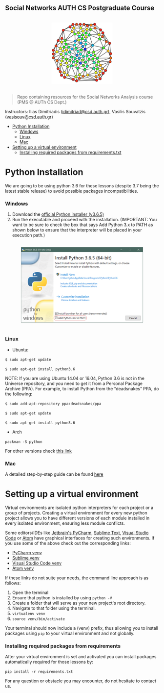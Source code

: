 ## Social Networks AUTH CS Postgraduate Course

<p align="center">
  <br>
  <img width="200" src="./social_networks.png">
  <br>
  <br>
</p>




> Repo containing resources for the Social Networks Analysis course (PMS @ AUTh CS Dept.)

Instructors: Ilias Dimitriadis (idimitriad@csd.auth.gr), Vasilis Souvatzis (vasisouv@csd.auth.gr)

- [Python Installation](#python-installation)
    - [Windows](#windows)
    - [Linux](#linux)
    - [Mac](#mac)
- [Setting up a virtual environment](#setting-up-a-virtual-environment)
    - [Installing required packages from requirements.txt](#installing-required-packages-from-requirements)
    

# Python Installation

We are going to be using python 3.6 for these lessons (despite 3.7 being the latest stable release) to avoid possible packages incompatibilities.

### Windows

1. Download the [official Python installer (v3.6.5)](https://www.python.org/ftp/python/3.6.5/python-3.6.5-amd64.exe)
2. Run the executable and proceed with the installation. (IMPORTANT: You want to be sure to check the box that says Add Python 3.x to PATH as shown below to ensure that the interpreter will be placed in your execution path.)

<p align="center">
  <br>
  <img width="400" src="./win_python_install.png">
  <br>
  <br>
</p>

### Linux

- Ubuntu:

`$ sudo apt-get update`

`$ sudo apt-get install python3.6`

NOTE: If you are using Ubuntu 14.04 or 16.04, Python 3.6 is not in the Universe repository, and you need to get it from a Personal Package Archive (PPA). For example, to install Python from the “deadsnakes” PPA, do the following:

`$ sudo add-apt-repository ppa:deadsnakes/ppa`

`$ sudo apt-get update`

`$ sudo apt-get install python3.6`

- Arch

` packman -S python `

For other versions check [this link](https://realpython.com/installing-python/)


### Mac

A detailed step-by-step guide can be found [here](https://realpython.com/installing-python/#macos-mac-os-x)

# Setting up a virtual environment 

Virtual environments are isolated python interpreters for each project or a group of projects. Creating  a virtual environment for every new python project allows you to have different versions of each module installed in every isolated environment, ensuring less module conflicts.

Some editors/IDEs like [Jetbrain's PyCharm](https://www.jetbrains.com/pycharm/download/), [Sublime Text](https://www.sublimetext.com/3), [Visual Studio Code](https://code.visualstudio.com/Download) or [Atom](https://atom.io/) have graphical interfaces for creating such environments. If you use some of the above check out the corresponding links:

- [PyCharm venv](https://www.jetbrains.com/help/pycharm/creating-virtual-environment.html)
- [Sublime venv](https://packagecontrol.io/packages/Virtualenv)
- [Visual Studio Code venv](https://code.visualstudio.com/docs/python/environments)
- [Atom venv](https://atom.io/packages/atom-python-virtualenv)

If these links do not suite your needs, the command line approach is as follows:

1. Open the terminal
2. Ensure that python is installed by using `python -V`
3. Create a folder that will serve as your new project's root directory.
4. Navigate to that folder using the terminal.
5. `virtualenv venv`
6. `source venv/bin/activate`

Your terminal should now include a (venv) prefix, thus allowing you to install packages using `pip` to your virtual environment and not globally.

### Installing required packages from requirements

After your virtual environment is set and activated you can install packages automatically required for those lessons by:

`pip install -r requirements.txt`

For any question or obstacle you may encounter, do not hesitate to contact us.